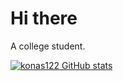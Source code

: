 # Hi there
A college student.  


[![konas122 GitHub stats](https://github-readme-stats.vercel.app/api?username=konas122&hide=prs)](https://github.com/konas122/github-readme-stats)

